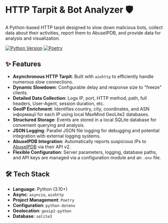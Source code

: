 # HTTP Tarpit & Bot Analyzer 🛡️

A Python-based HTTP tarpit designed to slow down malicious bots, collect data about their activities, report them to AbuseIPDB, and provide data for analysis and visualization.

[![Python Version](https://img.shields.io/badge/python-3.10%2B-blue.svg)](https://www.python.org/downloads/)
[![Poetry](https://img.shields.io/endpoint?url=https://python-poetry.org/badge/v0.json)](https://python-poetry.org/)

## ✨ Features

*   **Asynchronous HTTP Tarpit**: Built with `aiohttp` to efficiently handle numerous slow connections.
*   **Dynamic Slowdown**: Configurable delay and response size to "freeze" clients.
*   **Detailed Data Collection**: Logs IP, port, HTTP method, path, full headers, User-Agent, session duration, etc.
*   **GeoIP Enrichment**: Identifies country, city, coordinates, and ASN інформації for each IP using local MaxMind GeoLite2 databases.
*   **Structured Storage**: Events are stored in a local SQLite database for convenient querying and analysis.
*   **JSON Logging**: Parallel JSON file logging for debugging and potential integration with external logging systems.
*   **AbuseIPDB Integration**: Automatically reports suspicious IPs to [AbuseIPDB](https://www.abuseipdb.com/) via their API v2.
*   **Flexible Configuration**: Server parameters, logging, database paths, and API keys are managed via a configuration module and an `.env` file.

## 🛠️ Tech Stack

*   **Language**: Python (3.10+)
*   **Async**: `asyncio`, `aiohttp`
*   **Project Management**: `Poetry`
*   **Configuration**: `python-dotenv`
*   **Geolocation**: `geoip2-python`
*   **Database**: `sqlite3` 
*   **Analysis**: `pandas`
*   **Visualization**: `matplotlib`, `seaborn`, `folium`
*   **Deployment**: Nginx, Certbot (Let's Encrypt), Systemd, Docker

## 🚀 Getting Started (Local Setup)

### Prerequisites

*   Python 3.10 or newer
*   Poetry (Python dependency manager)

### Installation

1.  **Clone the repository:**
    ```bash
    git clone https://github.com/t1a0/http-tarpit.git http-tarpit
    cd http-tarpit
    ```

2.  **Install Poetry** (if not already installed):
    Follow the instructions on the [official Poetry website](https://python-poetry.org/docs/#installation).

3.  **Install project dependencies:**
    ```bash
    poetry install --no-dev
    ```

4.  **Configure environment variables:**
    Create a `.env` file in the project root and add your AbuseIPDB API key:
    ```env
    # .env
    ABUSEIPDB_API_KEY=YOUR_ABUSEIPDB_API_KEY
    ```

5.  **Set up GeoIP databases:**
    *   Download the free `GeoLite2-City.mmdb` and `GeoLite2-ASN.mmdb` databases from [MaxMind](https://www.maxmind.com/en/geolite2/signup).
    *   Create a `data/` directory in the project root (if it doesn't exist).
    *   Place the downloaded `.mmdb` files into the `data/` directory.

6.  **Initialize SQLite Database:**
    The database (`data/tarpit_events.db`) and its table will be created automatically on the first run if the DB file doesn't exist.

### Running the Application

To start the HTTP tarpit, execute the following command from the project root:

```bash
poetry run python main.py